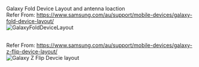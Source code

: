 
Galaxy Fold Device Layout and antenna loaction<br>
Refer From: https://www.samsung.com/au/support/mobile-devices/galaxy-fold-device-layout/<br>
![GalaxyFoldDeviceLayout](https://user-images.githubusercontent.com/54308434/125134657-555ce180-e0cd-11eb-9bb7-e44cf095fac2.PNG)<br><br>

Refer From: https://www.samsung.com/au/support/mobile-devices/galaxy-z-flip-device-layout/<br>
![Galaxy Z Flip Devcie layout](https://user-images.githubusercontent.com/54308434/125135225-432f7300-e0ce-11eb-9d8c-34c3c6b333b0.PNG)
